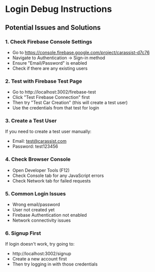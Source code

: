 # Login Debug Instructions

## Potential Issues and Solutions

### 1. **Check Firebase Console Settings**
- Go to https://console.firebase.google.com/project/carassist-d7c76
- Navigate to Authentication → Sign-in method
- Ensure "Email/Password" is enabled
- Check if there are any existing users

### 2. **Test with Firebase Test Page**
- Go to http://localhost:3002/firebase-test
- Click "Test Firebase Connection" first
- Then try "Test Car Creation" (this will create a test user)
- Use the credentials from that test for login

### 3. **Create a Test User**
If you need to create a test user manually:
- Email: test@carassist.com
- Password: test123456

### 4. **Check Browser Console**
- Open Developer Tools (F12)
- Check Console tab for any JavaScript errors
- Check Network tab for failed requests

### 5. **Common Login Issues**
- Wrong email/password
- User not created yet
- Firebase Authentication not enabled
- Network connectivity issues

### 6. **Signup First**
If login doesn't work, try going to:
- http://localhost:3002/signup
- Create a new account first
- Then try logging in with those credentials
